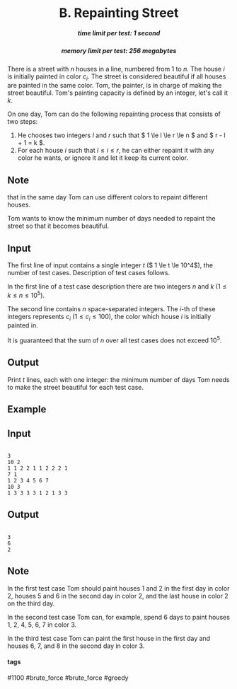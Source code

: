 <h1 style='text-align: center;'> B. Repainting Street</h1>

<h5 style='text-align: center;'>time limit per test: 1 second</h5>
<h5 style='text-align: center;'>memory limit per test: 256 megabytes</h5>

There is a street with $n$ houses in a line, numbered from $1$ to $n$. The house $i$ is initially painted in color $c_i$. The street is considered beautiful if all houses are painted in the same color. Tom, the painter, is in charge of making the street beautiful. Tom's painting capacity is defined by an integer, let's call it $k$.

On one day, Tom can do the following repainting process that consists of two steps: 

1. He chooses two integers $l$ and $r$ such that $ 1 \le l \le r \le n $ and $ r - l + 1 = k $.
2. For each house $i$ such that $l \le i \le r$, he can either repaint it with any color he wants, or ignore it and let it keep its current color.

## Note

 that in the same day Tom can use different colors to repaint different houses.

Tom wants to know the minimum number of days needed to repaint the street so that it becomes beautiful.

## Input

The first line of input contains a single integer $t$ ($ 1 \le t \le 10^4$), the number of test cases. Description of test cases follows.

In the first line of a test case description there are two integers $n$ and $k$ ($1 \le k \le n \le 10^5$).

The second line contains $n$ space-separated integers. The $i$-th of these integers represents $c_i$ ($1 \le c_i \le 100$), the color which house $i$ is initially painted in.

It is guaranteed that the sum of $n$ over all test cases does not exceed $10^5$.

## Output

Print $t$ lines, each with one integer: the minimum number of days Tom needs to make the street beautiful for each test case. 

## Example

## Input


```

3
10 2
1 1 2 2 1 1 2 2 2 1
7 1
1 2 3 4 5 6 7
10 3
1 3 3 3 3 1 2 1 3 3

```
## Output


```

3
6
2

```
## Note

In the first test case Tom should paint houses 1 and 2 in the first day in color 2, houses 5 and 6 in the second day in color 2, and the last house in color 2 on the third day.

In the second test case Tom can, for example, spend 6 days to paint houses 1, 2, 4, 5, 6, 7 in color 3.

In the third test case Tom can paint the first house in the first day and houses 6, 7, and 8 in the second day in color 3.



#### tags 

#1100 #brute_force #brute_force #greedy 